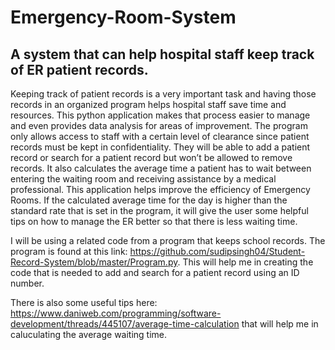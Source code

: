 # Emergency-Room-System

A system that can help hospital staff keep track of ER patient records. 
---

Keeping track of patient records is a very important task and having those records in an organized program helps hospital staff save time and resources. This python application makes that process easier to manage and even provides data analysis for areas of improvement. The program only allows access to staff with a certain level of clearance since patient records must be kept in confidentiality. They will be able to add a patient record or search for a patient record but won’t be allowed to remove records. It also calculates the average time a patient has to wait between entering the waiting room and receiving assistance by a medical professional. This application helps improve the efficiency of Emergency Rooms. If the calculated average time for the day is higher than the standard rate that is set in the program, it will give the user some helpful tips on how to manage the ER better so that there is less waiting time. 

I will be using a related code from a program that keeps school records. The program is found at this link: https://github.com/sudipsingh04/Student-Record-System/blob/master/Program.py.
This will help me in creating the code that is needed to add and search for a patient record using an ID number. 

There is also some useful tips here: https://www.daniweb.com/programming/software-development/threads/445107/average-time-calculation that will help me in caluculating the average waiting time. 
